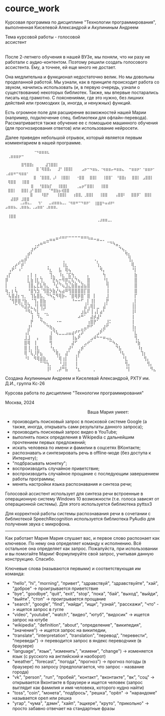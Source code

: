 # cource_work
Курсовая программа по дисциплине "Технологии программирования", выполненная Киселевой Александрой и Акулининым Андреем

Тема курсовой работы - голосовой ассистент⠀⠀⠀⠀⠀⠀⠀⠀⠀⠀⠀⠀⠀⠀⠀⠀⠀⠀⠀⠀⠀⠀⠀⠀⠀⠀⠀⠀⠀⠀⠀⠀⠀⠀⠀⠀⠀⠀⠀⠀⠀⠀⠀⠀⠀⠀⠀

После 2-летнего обучения в нашей ВУЗе, мы поняли, что ни разу не работали с аудио-контентом. Поэтому решили создать голосового ассистента. Ему, а точнее, ей еще много не достает.

Она медлительна и функционал недостаточно велик. Но мы довольны проделанной работой. Мы узнали, как в принципе происходит работа со звуком, начились использовать (и, в первую очередь, узнали о существовании) некоторых библиотек. Также, мы впервые постарались писать код грамотно. С пояснениями, где это нужно, без лишних действий или громоздких (а, иногда, и ненужных) функций.

Есть огромное поле для расширение возможностей нашей Марии (например, подключение спец. библиотеки для офлайн-перевода). Рассматривается также обучение ее с помощьюе машинного обучения (для прогнозирования ответов) или использование нейросети. 

Далее приведен небольшой отрывок, который является первым комментарием в нашей программе.⠀⠀⠀  

            ⠀⠀⠀⠀⠐⠲⣶⣶⣶⣆⠀⠀⠀⠀ ⠀⢀⣶⣶⣶⡶⠒⠀⠀⠀⠀⠀⠀⠀⠀⠀⠀⠀⠀⠀⠀⠀⠀⠀⠀⠀⠀⠀⠀⠀⠀⠀⠀⠀⠀⠀⠀⠀⠀⠀⠀⠀⠀⠀⠀⠀⠀⠀⠀⠀⠀⠀⠀
            ⠀⠀⠀⠀⠀⠀⣿⢻⣿⣿⡆⠀⠀⠀⠀⣼⢹⣿⣿⡇⠀⠀⠀⠀⠀⠀⠀⠀⠀⠀⠀⠀⠀⠀⠀⠀⠀⠀⠀⠀⠀⠀⠀⠀⠀⠀⠀⠀⠀⠀⠀⠀⠀⠀⠀⠀⠀⠀⠀⠀⠀⠀⠀⠀⠀⠀⠀
            ⠀⠀⠀⠀⠀⣿⠈⢿⣿⣿⡄⠀⠀⣸⠃⢸⣿⣿⡇⠀⠀⠀⣠⡶⠒⠲⣶⣦⡀⠐⢶⣶⣶⡤⠶⣶⣶⣄  ⠒⣶⣶⡶⠂⠐⣶⣶⡶⠂  ⢀⣴⣶⠶⠒⢶⣶⣶⠂⠀⠀⠀⠀⠀
            ⠀⠀⠀⠀⣿⠀⠈⣿⣿⣿⡀⢠⠇⠀⢸⣿⣿⡇⠀⠀⠐⣿⣿⠀⠀⣿⣿⡇⠀⠀⢸⣿⣿⠁⠀⠘⣿⣿⡆⠀ ⣿⣿⡇⠀⣠⣿⣿⡇⠀ ⠀⢿⣿⣿⠀⠀⢸⣿⣿⠀⠀⠀⠀⠀⠀
            ⠀⠀⠀⣿⠀⠀⠘⣿⣿⣷⡏⠀⠀⢸⣿⣿⡇⠀⠀⠀⢀⣤⡶⠋⣿⣿⡇⠀⠀⢸⣿⣿⠀⠀ ⠀⣿⣿⡇⠀⠀⣿⣿⡇⣰⠃⣿⣿⡇⠀⠀⠈⠛⣿⣷⡦⢾⣿⣿⠀⠀⠀⠀⠀⠀
        ⠀⠀⠀⠀⠀⠀⣿⠀⠀⠀⠸⣿⡟⠀⠀⠀⢸⣿⣿⡇⠀⠀⢰⣿⣿⡀⢀⣿⣿⡇⠀⠀⢸⣿⣿⠀⠀ ⢠⣿⣿⠇⠀⠀⣿⣿⡿⠁⠀⣿⣿⡇⠀ ⠀⠀⣼⣿⡿⠀⣸⣿⣿⠀⠀⠀⠀⠀⠀
        ⠀⠀⠠⠴⠿⠦⠄⠀⠀⠹⠁⠀⠀⠤⠾⠿⠿⠷⠤⠄⠈⠻⠿⠛⠉⠙⠿⠟⠁⠀⢸⣿⣿⠓⠶⠾⠟⠃⠀  ⠴⠿⠿⠷⠄⠠⠿⠿⠷⠄⠠⠴⠿⠿⠁⠠⠿⠿⠿⠄⠀⠀⠀⠀⠀
        ⠀⠀⠀⠀⠀⠀⠀⠀⠀⠀⠀⠀⠀⠀⠀⠀⠀⠀⠀⠀⠀⠀⠀⠀⠀⠀⠀⠀⠀⠀  ⠀⢸⣿⣿⠀⠀⠀⠀⠀⠀⠀⠀⠀⠀⠀⠀⠀⠀⠀⠀⠀⠀⠀⠀⠀⠀⠀⠀⠀⠀⠀⠀⠀⠀⠀⠀
        ⠀⠀⠀⠀⠀⠀⠀⠀⠀⠀⠀⠀⠀⠀⠀⠀⠀⠀⠀⠀⠀⠀⠀⠀⠀⠀⠀⠀⠀⠀⠀⠠⠼⠿⠿⠤⠄⠀⠀⠀⠀
        
        ⠀⠀⠀⠀⠀⠀⠀⠀⠀⠀⠀⠀⠀⠀⠀⠀⠀⠀⠀⠀⠀⠀
⠀⠀⠀⠀⠀⠀⠀⠀⠀⠀⠀⠀⠀⣀⣤⣤⠶⠚⠛⠋⠉⠉⠉⠉⠛⠛⠳⠶⠤⣤⣀⡀⠀⠀⠀⠀⠀⠀⠀⠀⠀⠀⠀⠀⠀⠀
⠀⠀⠀⠀⠀⠀⠀⠀⠀⢀⣠⠶⠛⠉⠀⠀⠀⠀⠀⠀⠀⠀⠀⠀⠀⠀⠀⠀⠀⠀⠀⠀⠈⠙⠳⣤⡀⠀⠀⠀⠀⠀⠀⠀⠀⠀⠀⠀
⠀⠀⠀⠀⠀⠀⠀⠀⣰⠞⠁⠀⠀⠀⠀⠀⠀⠀⠀⠀⠀⠀⠀⠀⠀⠀⠀⠀⠀⠀⠀⠀⠀⠀⠀⠀⠙⢦⡀⠀⠀⠀⠀⠀⠀⠀⠀⠀
⠀⠀⠀⠀⠀⠀⢀⡾⠃⠀⠀⠀⠀⠀⠀⠀⠀⠀⠀⠀⠀⠀⠀⠀⠀⠀⠀⠀⠀⠀⠀⠀⠀⠀⠀⠀⠀⠀⠻⣆⠀⠀⠀⠀⠀⠀⠀⠀
⠀⠀⠀⠀⢀⣤⡾⠁⠀⠀⠀⠀⠀⠀⠀⠀⠀⠀⢀⠀⠀⠀⠀⠀⠀⠀⠀⠀⠠⡀⠀⠀⠀⠀⠀⠀⠀⠀⠀⢹⡄⠀⠀⠀⠀⠀⠀⠀
⠀⠀⢀⡴⠋⡾⠁⠀⠀⠀⠀⠀⠀⢀⠀⠀⠀⠀⢸⣆⠀⠀⠀⠀⠀⠀⠀⠀⠀⢱⡀⠀⠀⠀⠀⠀⠀⠀⠀⠀⢿⡀⠀⠀⠀⠀⠀⠀
⠀⢠⠟⠁⠰⠁⠀⠀⠀⠀⠀⠀⠀⠘⣆⠀⠀⣧⠀⢿⢦⠀⠀⠀⠀⠀⠀⠀⠀⠀⠻⡄⠀⠀⠀⠀⠀⠀⠀⠀⠘⡇⠀⠀⠀⠀⠀⠀
⢠⡏⠀⠀⠀⠀⠀⡄⡇⢰⠀⡀⠀⠀⢹⣄⠀⠸⣆⠈⣯⢳⡀⠀⠀⠀⡄⠀⠀⠀⠀⢳⠀⠀⠀⠀⠀⠀⠀⠀⠀⣷⠀⠀⠀⠀⠀⠀
⡿⠀⠀⠀⠀⠀⠀⣇⣷⢸⣇⢹⡀⠀⠈⣟⢦⡒⠻⡿⣍⢧⡙⢦⡀⠀⣿⠀⠀⠀⠀⠘⣇⠀⠀⠀⠀⠀⠀⠀⠀⣿⠀⠀⠀⠀⠀⠀
⡇⠀⠀⡀⠀⠀⠀⢸⣿⣄⣏⣧⢻⣄⠀⠘⣎⠙⢦⣹⣌⣷⣿⣤⣽⣦⣿⠀⠀⠀⠀⠀⢻⠀⠀⠀⠀⠀⠀⠀⠀⣿⠀⠀⠀⠀⠀⠀
⢷⡀⡆⢧⠀⠀⠀⠘⣿⢳⣳⠈⢻⣿⡳⣷⡜⢦⣴⠿⢻⣿⣿⣿⣿⡏⣿⠀⠀⠀⠀⠀⢸⠀⠀⠀⠀⠀⠀⠀⠀⣿⠀⠀⠀⠀⠀⠀
⠈⢧⣿⣼⡆⢲⡀⠀⢹⣧⣿⣧⡀⠙⠳⣍⠻⢿⡷⠄⠈⣿⢿⡿⣿⠁⣿⠀⡇⠀⠀⠀⣸⠀⠀⠀⠀⠀⠀⠀⠀⡏⠀⠀⠀⠀⠀⠀
⠀⠈⢻⡿⣿⡘⣷⡀⠈⢹⡄⣿⣷⠀⠀⠈⠀⠀⠀⠀⠀⠘⠒⠒⠋⢀⡇⢸⡇⠀⠀⢀⡟⠀⠀⠀⠀⠀⠀⠀⢀⡇⠀⠀⠀⠀⠀⠀
⠀⠀⠀⠉⠈⠳⣽⡽⣄⡘⡇⢻⣻⠀⠀⠀⠀⠀⠀⠀⠀⠀⠀⠀⠀⣼⢡⢿⡇⣀⠀⣼⠁⠀⠀⠀⠀⠀⠀⠀⢸⡇⠀⠀⠀⠀⠀⠀
⠀⠀⠀⠀⠀⠀⠘⠻⣆⠙⣇⠈⢁⡀⠀⠀⠀⠀⠀⠀⠀⠀⠀⠀⣰⣧⠏⢸⢠⡇⣴⠃⠀⠀⠀⠀⠀⠀⠀⠀⢸⠇⠀⠀⠀⠀⠀⠀
⠀⠀⠀⠀⠀⠀⠀⠀⢸⠀⠹⣄⠀⠉⠀⠀⠀⠀⠀⠀⠀⠀⠀⠴⠛⠁⠀⣼⡾⣼⠃⠀⠀⠀⠀⠀⠀⠀⠀⠀⢸⠀⠀⠀⠀⠀⠀⠀
⠀⠀⠀⠀⠀⠀⠀⠀⡟⠀⠀⠙⢦⡀⠀⠀⠐⠒⠀⠀⠀⠀⠀⠀⠀⠀⢰⣿⡟⠁⠀⠀⣸⠅⠀⠀⠀⠀⠀⠀⢸⠀⠀⠀⠀⠀⠀⠀
⠀⠀⠀⠀⠀⠀⠀⣸⠃⠀⠀⠀⠀⠙⢷⣄⠀⠀⠀⠀⠀⠀⠀⠀⣀⣤⠟⠋⠀⠀⢀⣼⠋⠀⠀⠀⠀⠀⠀⠀⢸⡆⠀⠀⠀⠀⠀⠀
⠀⠀⠀⠀⠀⠀⢠⡏⠀⠀⠀⠀⠀⠀⢰⠙⢧⣀⣀⣠⣤⣴⠞⢋⡽⠁⠀⠀⠀⣠⠟⠁⠀⠀⠀⠀⠀⠀⠀⠀⠈⣇⠀⠀⠀⠀⠀⠀
⠀⠀⠀⠀⠀⠀⣸⣸⠀⠀⡄⠀⠀⠀⣿⠀⠀⠀⠀⠀⠀⢸⣦⠟⠀⠀⠀⣠⠾⠓⠒⠶⢤⣄⠀⠀⠀⠀⠀⠀⠀⢻⡀⠀⠀⠀⠀⠀
⠀⠀⠀⠀⠀⠀⣿⢿⠀⢸⠀⠀⠀⠀⢻⠀⠀⠀⠀⠀⠀⣼⠋⠀⠀⣠⠞⠁⠀⠀⠀⠀⠀⠉⠳⣄⠀⠀⠀⠀⠀⠘⣷⠀⠀⠀⠀⠀
⠀⠀⠀⠀⠀⠀⣿⢸⡀⢸⣇⠀⠀⠀⠘⣆⡀⠀⠀⠀⡼⠃⠀⢀⡾⠁⠀⠀⠀⠀⠀⠀⠀⠀⠀⠙⣧⠀⠀⠀⠀⠀⠸⡆⠀⠀⠀⠀
⠀⠀⠀⠀⠀⠀⢿⠈⢧⡸⡟⣦⠀⠀⠀⠈⢿⡄⠀⣼⠁⠀⢀⡟⠀⠀⠀⠀⠀⠀⠀⠀⠀⠀⠀⠀⠘⢧⠀⠀⠀⠀⠀⢹⡆⠀⠀⠀
⠀⠀⠀⠀⠀⠀⠘⠇⠀⠻⢿⣾⣷⡀⠀⠀⠈⢿⢰⡇⠀⠀⢸⠁⠀⠀⠀⠀⠀⠀⠀⠀⠀⠀⠀⠀⠀⠘⣇⠀⠀⠀⠀⠀⢻⡄⠀⠀
⠀⠀⠀⠀⠀⠀⠀⠀⠀⠀⠀⠉⠙⢳⡀⠀⠀⠘⣸⡇⠀⠀⢸⠀⠀⠀⠀⠀⠀⠀⠀⠀⠀⠀⠀⠀⠀⠀⢻⡄⠀⠀⠀⠀⠀⢻⡄⠀
⠀⠀⠀⠀⠀⠀⠀⠀⠀⠀⠀⠀⠀⢸⠇⠀⢀⡼⠛⣧⠀⠀⠘⣆⠀⠀⠀⠀⡀⠀⠀⠀⠀⠀⠀⠀⠀⠀⠘⡇⠀⠀⠀⠀⠀⠀⠻⣄
                                                      
                                                      
Создана Акулининым Андреем и Киселевай Александрой, РХТУ им. Д.И., группа Кс-26

Курсова работа по дисциплине "Технологии программирования"

Москва, 2024

⠀⠀⠀⠀⠀
⠀⠀⠀⠀⠀⠀⠀⠀⠀⠀⠀⠀⠀⠀⠀⠀     ⠀⠀⠀⠀
Ваша Мария умеет:
* производить поисковый запрос в поисковой системе Google
  (а также, иногда, открывать сами результаты данного запроса);
* производить поисковый запрос видео в YouTube;
* выполнять поиск определения в Wikipedia c дальнейшим прочтением первых предложений;
* искать человека по имени и фамилии в соцсетях ВКонтакте;
* распознавать и синтезировать речь в offline-моде (без доступа к Интернету);
* "подбрасывать монетку";
* воспроизводить случайное приветствие;
* воспроизводить случайное прощание с последующим завершением работы программы;
* менять настройки языка распознавания и синтеза речи;

Голосовой ассистент использует для синтеза речи встроенные в операционную систему Windows 10 возможности
(т.е. голоса зависят от операционной системы). Для этого используется библиотека pyttsx3

Для корректной работы системы распознавания речи в сочетании с библиотекой SpeechRecognition
используется библиотека PyAudio для получения звука с микрофона.

------------------------------------------------------------------------------------------------------------------------
Как работает Мария
Мария слушает вас, и первое слово распознает как ключевое. По нему она определяет команду к исполнению.
Всё остальное она определяет как запрос. Пожалуйста, при использовании и вы помогайте Марии! Формулируйте
свой запрос, учитывая данную конструкцию. Спасибо.

  Ключевые слова (называются первыми) и соответствующая им команда:
  *  "hello", "hi", "morning", "привет", "здравствуй", "здравствуйте", "хай", "доброе" -> проигрывается приветствие
  *  "bye", "goodbye", "quit", "exit", "stop", "пока", "бай", "выход", "выйди", "выйти", "стоп" ->
                                                                                                проигрывается прощание
  *  "search", "google", "find", "найди", "ищи", "узнай", "расскажи", "что" -> ищется запрос в гугле
  *  "video", "youtube", "watch", "видео", "ютуб", "видосик" -> ищется запрос на ютубе
  *  "wikipedia", "definition", "about", "определение", "википедия", "значение") -> ищется запрос на википедии,
  *  "translate", "interpretation", "translation", "перевод", "перевести", "переведи") -> переводится запрос в
                                                                                        яндекс переводчике (в браузере)
  *  "language", "язык", "изменить", "измени", "change") -> изменяется язык (с русского на английский и наоборот)
  *  "weather", "forecast", "погода", "прогноз") -> прогноз погоды (в браузере) по запросу
                                                                        (предполагается, что запрос - название города)
  *  "vk", "person", "run", "пробей", "контакт", "вконтакте", "вк", "соц" -> открывается Вконтакте в браузере и
                                    ищется человек (запрос выглядит как фамилия и имя человека, которого нудно найти)
  *  "toss", "coin", "монета", "подбрось", "решка", "орёл" -> "нарандоме" называется орел или решка
  *  "угар", "чума", "дэмн", "хайп", "эщкере", "круто", "прикольно" -> просто забавно отвечает на стандартные фразы
